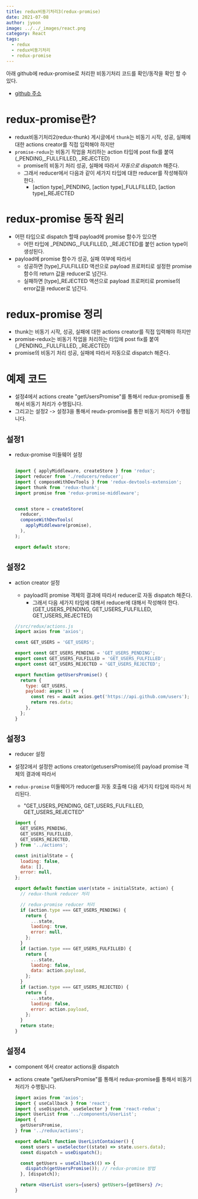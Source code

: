 ```yaml
---
title: redux비동기처리3(redux-promise)
date: 2021-07-08
author: jyoon
image: ../../_images/react.png
category: React
tags:
  - redux
  - redux비동기처리
  - redux-promise
---
```


아래 github에 redux-promise로 처리한 비동기처리 코드를 확인/동작을 확인 할 수 있다.

* [github 주소](https://github.com/happyjy/learning-2021-redux/tree/%EB%B9%84%EB%8F%99%EA%B8%B0(redux-promise))

# redux-promise란?

* redux비동기처리2(redux-thunk) 게시글에서 `thunk`는 비동기 시작, 성공, 실패에 대한 actions creator를 직접 입력해야 하지만
* `promise-redux`는 비동기 작업을 처리하는 action 타입에 post fix를 붙여 (_PENDING,_FULLFILLED, _REJECTED)
  * promise의 비동기 처리 성공, 실패에 따라서 _자동으로 dispatch_ 해준다.
  * 그래서 reducer에서 다음과 같이 세가지 타입에 대한 reducer를 작성해줘야한다.
    * [action type]_PENDING, [action type]_FULLFILLED, [action type]_REJECTED

# redux-promise 동작 원리

* 어떤 타입으로 dispatch 할때 payload에 promise 함수가 있으면
  * 어떤 타입에 _PENDING,_FULFILLED, _REJECTED를 붙인 action type이 생성된다.
* payload에 promise 함수가 성공, 실패 여부에 따라서
  * 성공하면 [type]_FULFILLED 액션으로 payload 프로퍼티로 설정한 promise함수의 return 값을 reducer로 넘긴다.
  * 실패하면 [type]_REJECTED 액션으로 payload 프로퍼티로 promise의 error값을 reducer로 넘긴다.

# redux-promise 정리

* thunk는 비동기 시작, 성공, 실패에 대한 actions creator를 직접 입력해야 하지만
* promise-redux는 비동기 작업을 처리하는 타입에 post fix를 붙여 (_PENDING,_FULLFILLED, _REJECTED)
* promise의 비동기 처리 성공, 실패에 따라서 자동으로 dispatch 해준다.

# 예제 코드

* 설정4에서 actions create "getUsersPromise"를 통해서 redux-promise를 통해서 비동기 처리가 수행됩니다.
* 그리고는 설정2 -> 설정3을 통해서 reudx-promise를 통한 비동기 처리가 수행됩니다.

## 설정1

* redux-promise 미들웨어 설정

  ```jsx

  import { applyMiddleware, createStore } from 'redux';
  import reducer from './reducers/reducer';
  import { composeWithDevTools } from 'redux-devtools-extension';
  import thunk from 'redux-thunk';
  import promise from 'redux-promise-middleware';


  const store = createStore(
    reducer,
    composeWithDevTools(
      applyMiddleware(promise),
    ),
  );

  export default store;

  ```

## 설정2

* action creator 설정
  * payload의 promise 객체의 결과에 따라서 reducer로 자동 dispatch 해준다.
    * 그래서 다음 세가지 타입에 대해서 reducer에 대해서 작성해야 한다.(GET_USERS_PENDING, GET_USERS_FULFILLED, GET_USERS_REJECTED)

  ```js
  //src/redux/actions.js
  import axios from 'axios';

  const GET_USERS = 'GET_USERS';

  export const GET_USERS_PENDING = 'GET_USERS_PENDING';
  export const GET_USERS_FULFILLED = 'GET_USERS_FULFILLED';
  export const GET_USERS_REJECTED = 'GET_USERS_REJECTED';

  export function getUsersPromise() {
    return {
      type: GET_USERS,
      payload: async () => {
        const res = await axios.get('https://api.github.com/users');
        return res.data;
      },
    };
  }

  ```

## 설정3

* reducer 설정
* 설정2에서 설정한 actions creator(getusersPromise)의 payload promise 객체의 결과에 따라서
* `redux-promise` 미들웨어가 reducer를 자동 호출해 다음 세가지 타입에 따라서 처리된다.
  * "GET_USERS_PENDING, GET_USERS_FULFILLED, GET_USERS_REJECTED"

  ```jsx
  import {
    GET_USERS_PENDING,
    GET_USERS_FULFILLED,
    GET_USERS_REJECTED,
  } from '../actions';

  const initialState = {
    loading: false,
    data: [],
    error: null,
  };

  export default function user(state = initialState, action) {
    // redux-thunk reducer 처리

    // redux-promise reducer 처리
    if (action.type === GET_USERS_PENDING) {
      return {
        ...state,
        laoding: true,
        error: null,
      };
    }
    if (action.type === GET_USERS_FULFILLED) {
      return {
        ...state,
        laoding: false,
        data: action.payload,
      };
    }
    if (action.type === GET_USERS_REJECTED) {
      return {
        ...state,
        laoding: false,
        error: action.payload,
      };
    }
    return state;
  }
  ```

## 설정4

* component 에서 creator actions을 dispatch
* actions create "getUsersPromise"를 통해서 redux-promise를 통해서 비동기 처리가 수행됩니다.

  ```jsx
  import axios from 'axios';
  import { useCallback } from 'react';
  import { useDispatch, useSelector } from 'react-redux';
  import UserList from '../components/UserList';
  import {
    getUsersPromise,
  } from '../redux/actions';

  export default function UserListContainer() {
    const users = useSelector((state) => state.users.data);
    const dispatch = useDispatch();

    const getUsers = useCallback(() => {
      dispatch(getUsersPromise()); // redux-promise 방법
    }, [dispatch]);

    return <UserList users={users} getUsers={getUsers} />;
  }

  ```
